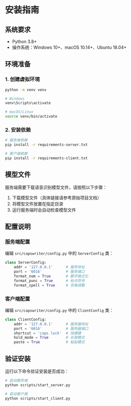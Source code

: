 # 安装指南

## 系统要求

- Python 3.8+
- 操作系统：Windows 10+、macOS 10.14+、Ubuntu 18.04+

## 环境准备

### 1. 创建虚拟环境

```bash
python -m venv venv

# Windows
venv\Scripts\activate

# macOS/Linux
source venv/bin/activate
```

### 2. 安装依赖

```bash
# 服务端依赖
pip install -r requirements-server.txt

# 客户端依赖  
pip install -r requirements-client.txt
```

## 模型文件

服务端需要下载语音识别模型文件，请按照以下步骤：

1. 下载模型文件（具体链接请参考原始项目文档）
2. 将模型文件放置在指定目录
3. 运行服务端时会自动检查模型文件

## 配置说明

### 服务端配置

编辑 `src/capswriter/config.py` 中的 `ServerConfig` 类：

```python
class ServerConfig:
    addr = '127.0.0.1'      # 服务地址
    port = '6016'           # 服务端口
    format_num = True       # 数字格式化
    format_punc = True      # 标点符号
    format_spell = True     # 空格调整
```

### 客户端配置

编辑 `src/capswriter/config.py` 中的 `ClientConfig` 类：

```python
class ClientConfig:
    addr = '127.0.0.1'      # 服务器地址
    port = '6016'           # 服务器端口
    shortcut = 'caps lock'  # 快捷键
    hold_mode = True        # 长按模式
    paste = True            # 粘贴模式
```

## 验证安装

运行以下命令验证安装是否成功：

```bash
# 启动服务端
python scripts/start_server.py

# 启动客户端
python scripts/start_client.py
```